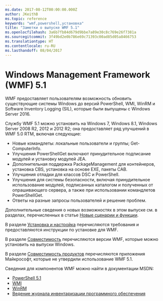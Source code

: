 ```yaml
---
ms.date: 2017-08-12T00:00:00.000Z
author: JKeithB
ms.topic: reference
keywords: "wmf,powershell,установка"
title: "Заметки о выпуске WMF 5.1"
ms.openlocfilehash: 3a6b7fb84d679d9bbe7a89e30c8c769e26f7381a
ms.sourcegitcommit: 3f49bd2e0b786e69c71393c00ad85d05a8466753
ms.translationtype: HT
ms.contentlocale: ru-RU
ms.lasthandoff: 08/04/2017
---
```

# <a name="windows-management-framework-wmf-51"></a>Windows Management Framework (WMF) 5.1 #

WMF предоставляет пользователям возможность обновить существующие системы Windows до версий PowerShell, WMI, WinRM и Software Inventory Logging (SIL), которые были выпущены с Windows Server 2016. 

Службу WMF 5.1 можно установить на Windows 7, Windows 8.1, Windows Server 2008 R2, 2012 и 2012 R2; она предоставляет ряд улучшений в WMF 5.0 RTM, включая следующие:

- Новые командлеты: локальные пользователи и группы; Get-ComputerInfo.
- Улучшения PowerShellGet включают принудительное подписание модулей и установку модулей JEA.
- Дополнительная поддержка PackageManagement для контейнеров, установка CBS, установка на основе EXE, пакеты CAB.
- Улучшения отладки для классов DSC и PowerShell.
- Улучшения для системы безопасности, включая принудительное использование модулей, подписанных каталогом и полученных от опрашивающего сервера, а также при использовании командлетов PowerShellGet.
- Ответы на разные запросы пользователей и решение проблем.

Дополнительные сведения о новых возможностях в этом выпуске см. в разделах, перечисленных в статье [Новые сценарии и функции](https://docs.microsoft.com/en-us/powershell/wmf/5.1/scenarios-features). 

В разделе [Установка и настройка](https://docs.microsoft.com/en-us/powershell/wmf/5.1/install-configure) перечисляются требования и предоставляются инструкции по установке для WMF. 

В разделе [Совместимость](https://docs.microsoft.com/en-us/powershell/wmf/5.1/compatibility) перечисляются версии WMF, которые можно установить на выпуски Windows. 

В разделе [Совместимость продуктов](https://docs.microsoft.com/en-us/powershell/wmf/5.1/productincompat) перечисляются приложения Майкрософт, которые не утвердили использование WMF 5.1. 

Сведения для компонентов WMF можно найти в документации MSDN:

- [PowerShell 5.1](https://docs.microsoft.com/en-us/powershell/) 
- [WMI](https://msdn.microsoft.com/en-us/library/jj152383(v=vs.85).aspx)
- [WinRM](https://msdn.microsoft.com/en-us/library/aa384426(v=vs.85).aspx)
- [Ведение журнала инвентаризации программного обеспечения](https://technet.microsoft.com/en-us/library/dn383584(v=ws.11).aspx)

